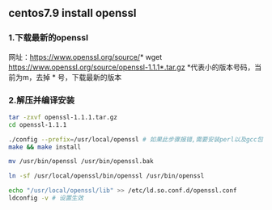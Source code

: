 ## centos7.9 install openssl

### 1.下载最新的openssl
网址：https://www.openssl.org/source/*
wget https://www.openssl.org/source/openssl-1.1.1*.tar.gz
*代表小的版本号码，当前为m，去掉 * 号，下载最新的版本

### 2.解压并编译安装
```bash
tar -zxvf openssl-1.1.1.tar.gz
cd openssl-1.1.1

./config --prefix=/usr/local/openssl # 如果此步骤报错,需要安装perl以及gcc包
make && make install

mv /usr/bin/openssl /usr/bin/openssl.bak

ln -sf /usr/local/openssl/bin/openssl /usr/bin/openssl

echo "/usr/local/openssl/lib" >> /etc/ld.so.conf.d/openssl.conf
ldconfig -v # 设置生效
```
